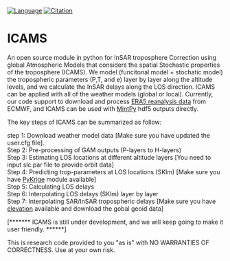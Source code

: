 [![Language](https://img.shields.io/badge/python-3.5%2B-blue.svg)](https://www.python.org/)
[![Citation](https://img.shields.io/badge/doi-10.1016%2Fj.cageo.2020JB020952-blue)](https://doi.org/10.1029/2020JB020952)


# ICAMS

An open source module in python for InSAR troposphere Correction using global Atmospheric Models that considers the spatial Stochastic properties of the troposphere (ICAMS). We model (funcitonal model + stochatic model) the tropospheric parameters (P,T, and e) layer by layer along the altitude levels, and we calculate the InSAR delays along the LOS direction. ICAMS can be applied with all of the weather models (global or local). Currently, our code support to download and process [ERA5 reanalysis data](https://retostauffer.org/code/Download-ERA5/) from ECMWF, and ICAMS can be used with [MintPy](https://github.com/insarlab/MintPy) hdf5 outputs directly.

The key steps of ICAMS can be summarized as follow: <br> 

step 1: Download weather model data [Make sure you have updated the user.cfg file].\
Step 2: Pre-processing of GAM outputs (P-layers to H-layers)\
Step 3: Estimating LOS locations at different altitude layers [You need to input slc.par file to provide orbit data] \
Step 4: Predicting trop-parameters at LOS locations (SKlm) [Make sure you have [PyKrige](https://pypi.org/project/PyKrige/) module available] \
Step 5: Calculating LOS delays \
Step 6: Interpolating LOS delays (SKlm) layer by layer \
Step 7: Interpolating SAR/InSAR tropospheric delays [Make sure you have [elevation](https://pypi.org/project/elevation/) available and download the gobal geoid data] 


[******* ICAMS is still under development, and we will keep going to make it user friendly. ******]

This is research code provided to you "as is" with NO WARRANTIES OF CORRECTNESS. Use at your own risk.

